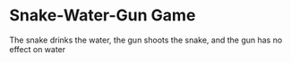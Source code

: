 # Snake-Water-Gun Game
 The snake drinks the water, the gun shoots the snake, and the gun has no effect on water
